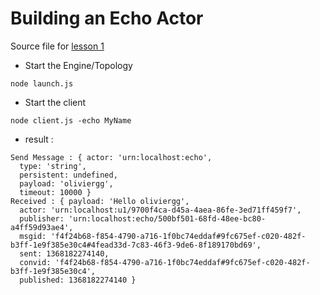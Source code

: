 # Building an Echo Actor
Source file for [lesson 1 ](http://hubiquitus.com/2013/04/24/lecon-1-echo-avec-hubiquitus/)

- Start the Engine/Topology

```
node launch.js
```

- Start the client

```
node client.js -echo MyName
```

- result :

```
Send Message : { actor: 'urn:localhost:echo',
  type: 'string',
  persistent: undefined,
  payload: 'oliviergg',
  timeout: 10000 }
Received : { payload: 'Hello oliviergg',
  actor: 'urn:localhost:u1/9700f4ca-d45a-4aea-86fe-3ed71ff459f7',
  publisher: 'urn:localhost:echo/500bf501-68fd-48ee-bc80-a4ff59d93ae4',
  msgid: 'f4f24b68-f854-4790-a716-1f0bc74eddaf#9fc675ef-c020-482f-b3ff-1e9f385e30c4#4fead33d-7c83-46f3-9de6-8f189170bd69',
  sent: 1368182274140,
  convid: 'f4f24b68-f854-4790-a716-1f0bc74eddaf#9fc675ef-c020-482f-b3ff-1e9f385e30c4',
  published: 1368182274140 }
 ```